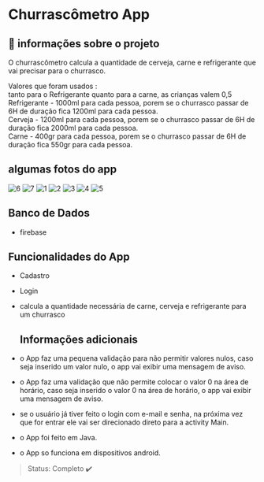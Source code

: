 # Churrascômetro App

## 📝 informações sobre o projeto 
 O churrascômetro calcula a quantidade de cerveja, carne e refrigerante que vai precisar para o churrasco.
 
 Valores que foram usados :<br>
  tanto para o Refrigerante quanto para a carne, as crianças valem 0,5<br>
  Refrigerante - 1000ml para cada pessoa, porem se o churrasco passar de 6H de duração fica 1200ml para cada pessoa.<br>
  Cerveja - 1200ml para cada pessoa, porem se o churrasco passar de 6H de duração fica 2000ml para cada pessoa.<br>
  Carne - 400gr para cada pessoa, porem se o churrasco passar de 6H de duração fica 550gr para cada pessoa.<br>
  
  ## algumas fotos do app
  
  ![6](https://user-images.githubusercontent.com/80015739/158426350-36f8aa9a-6cc5-42d3-b656-c0aa1a29b0b8.png)
  ![7](https://user-images.githubusercontent.com/80015739/158426397-6a7599da-80c8-4bec-ba2c-87778356cf20.png)
  ![1](https://user-images.githubusercontent.com/80015739/158076032-d40b710e-587b-494b-8011-66f7fac653ad.png)
  ![2](https://user-images.githubusercontent.com/80015739/158076043-74b08a5a-4797-459e-b65c-68069e22ccaf.png)
  ![3](https://user-images.githubusercontent.com/80015739/158076048-6a1836b0-30b9-486a-b068-ba3e4b929b30.png)
  ![4](https://user-images.githubusercontent.com/80015739/158076056-1c356c00-04c5-4fa2-8af3-aa9e5d503f28.png)
  ![5](https://user-images.githubusercontent.com/80015739/158076063-c27951bd-c17a-4f1b-bb54-f12b4b8c8ba4.png)
  
  ## Banco de Dados 

+ firebase

 ## Funcionalidades do App

+ Cadastro 
+ Login
+ calcula a quantidade necessária de carne, cerveja e refrigerante para um churrasco
  
  ## Informações adicionais

+ o App faz uma pequena validação para não permitir valores nulos, caso seja inserido um valor nulo, o app vai exibir uma mensagem de aviso.
+ o App faz uma validação que não permite colocar o valor 0 na área de horário, caso seja inserido o valor 0 na área de horário, o app vai exibir uma mensagem de aviso.
+ se o usuário já tiver feito o login com e-mail e senha, na próxima vez que for entrar ele vai ser direcionado direto para a activity Main.
+ o App foi feito em Java.
+ o App so funciona em dispositivos android.
  
> Status: Completo ✔️
